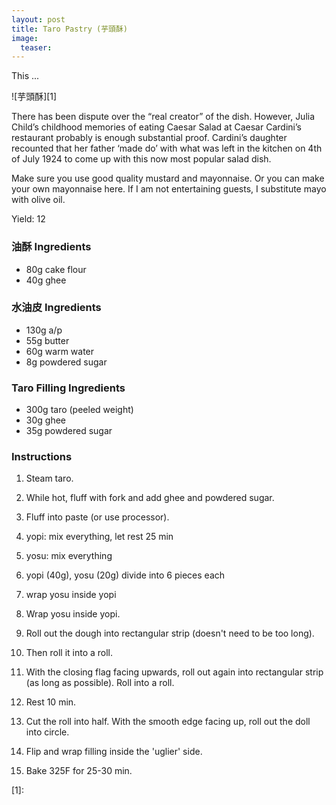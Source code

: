 ```yaml
---
layout: post
title: Taro Pastry (芋頭酥)
image:
  teaser: 
---
```


This ...


![芋頭酥][1]

There has been dispute over the “real creator” of the dish. However, Julia Child’s childhood memories of eating Caesar Salad at Caesar Cardini’s restaurant probably is enough substantial proof. Cardini’s daughter recounted that her father ‘made do’ with what was left in the kitchen on 4th of July 1924 to come up with this now most popular salad dish.

Make sure you use good quality mustard and mayonnaise. Or you can make your own mayonnaise here. If I am not entertaining guests, I substitute mayo with olive oil.

Yield: 12

### 油酥 Ingredients
- 80g cake flour
- 40g ghee

### 水油皮 Ingredients
- 130g a/p
- 55g butter
- 60g warm water
- 8g powdered sugar

### Taro Filling Ingredients
- 300g taro (peeled weight)
- 30g ghee
- 35g powdered sugar


### Instructions
1. Steam taro.
1. While hot, fluff with fork and add ghee and powdered sugar.
1. Fluff into paste (or use processor).

1. yopi: mix everything, let rest 25 min
1. yosu: mix everything

1. yopi (40g), yosu (20g) divide into 6 pieces each
1. wrap yosu inside yopi

1. Wrap yosu inside yopi.
1. Roll out the dough into rectangular strip (doesn't need to be too long).
1. Then roll it into a roll.
1. With the closing flag facing upwards, roll out again into rectangular strip (as long as possible). Roll into a roll.
1. Rest 10 min.

1. Cut the roll into half. With the smooth edge facing up, roll out the doll into circle.
1. Flip and wrap filling inside the 'uglier' side.

1. Bake 325F for 25-30 min.


[1]: 
